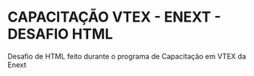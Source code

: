 # CAPACITAÇÃO VTEX - ENEXT - DESAFIO HTML

Desafio de HTML feito durante o programa de Capacitação em VTEX da Enext
